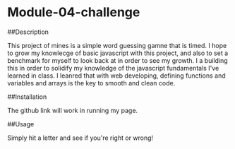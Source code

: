 # Module-04-challenge

##Description

This project of mines is a simple word guessing gamne that is timed. 
I hope to grow my knowlecge of basic javascript with this project,
and also to set a benchmark for myself to look back at in order to 
see my growth. I a building this in order to solidify my knowledge of 
the javascript fundamentals I've learned in class.
I leanred that with web developing, defining functions and variables 
and arrays is the key to smooth and clean code.

##Installation

The github link will work in running my page.

##Usage

Simply hit a letter and see if you're right or wrong! 
